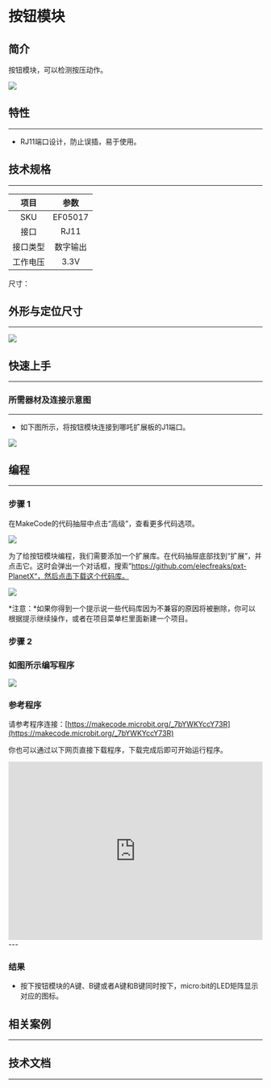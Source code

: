 # 按钮模块

## 简介
按钮模块，可以检测按压动作。


![](./images/05017_01.png)

## 特性
---
- RJ11端口设计，防止误插，易于使用。
## 技术规格
---

项目 | 参数 
:-: | :-: 
SKU|EF05017
接口|RJ11
接口类型|数字输出
工作电压|3.3V





尺寸：

## 外形与定位尺寸
---


![](./images/05017_02.png)


## 快速上手
---

### 所需器材及连接示意图
---

- 如下图所示，将按钮模块连接到哪吒扩展板的J1端口。


![](./images/05017_03.png)

## 编程
---

### 步骤 1
在MakeCode的代码抽屉中点击“高级”，查看更多代码选项。

![](./images/05001_04.png)

为了给按钮模块编程，我们需要添加一个扩展库。在代码抽屉底部找到“扩展”，并点击它。这时会弹出一个对话框，搜索”https://github.com/elecfreaks/pxt-PlanetX“，然后点击下载这个代码库。

![](./images/05001_05.png)

*注意：*如果你得到一个提示说一些代码库因为不兼容的原因将被删除，你可以根据提示继续操作，或者在项目菜单栏里面新建一个项目。
### 步骤 2
### 如图所示编写程序

![](./images/05017_06.png)


### 参考程序
请参考程序连接：[https://makecode.microbit.org/_7bYWKYccY73R](https://makecode.microbit.org/_7bYWKYccY73R)

你也可以通过以下网页直接下载程序，下载完成后即可开始运行程序。

<div style="position:relative;height:0;padding-bottom:70%;overflow:hidden;"><iframe style="position:absolute;top:0;left:0;width:100%;height:100%;" src="https://makecode.microbit.org/#pub:_7bYWKYccY73R" frameborder="0" sandbox="allow-popups allow-forms allow-scripts allow-same-origin"></iframe></div>  
---

### 结果
- 按下按钮模块的A键、B键或者A键和B键同时按下，micro:bit的LED矩阵显示对应的图标。
## 相关案例
---

## 技术文档
---
